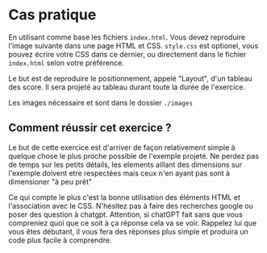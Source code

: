 # Cas pratique 

En utilisant comme base les fichiers `index.html`. Vous devez reproduire l'image suivante dans une page HTML et CSS. `style.css` est optionel, vous pouvez écrire votre CSS dans ce dernier, ou directement dans le fichier `index.html` selon votre préférence.

Le but est de reproduire le positionnement, appelé "Layout", d'un tableau des score. Il sera projeté au tableau durant toute la durée de l'exercice.

Les images nécessaire et sont dans le dossier `./images`

## Comment réussir cet exercice ?

Le but de cette exercice est d'arriver de façon relativement simple à quelque chose le plus proche possible de l'exemple projeté. Ne perdez pas de temps sur les petits détails, les elements aillant des dimensions sur l'exemple doivent etre respectées mais ceux n'en ayant pas sont à dimensioner "à peu prêt" 

Ce qui compte le plus c'est la bonne utilisation des éléments HTML et l'association avec le CSS. N'hésitez pas à faire des recherches google ou poser des question à chatgpt. Attention, si chatGPT fait sans que vous compreniez quoi que ce soit à ça réponse cela va se voir. Rappelez lui que vous êtes débutant, il vous fera des réponses plus simple et produira un code plus facile à comprendre.

